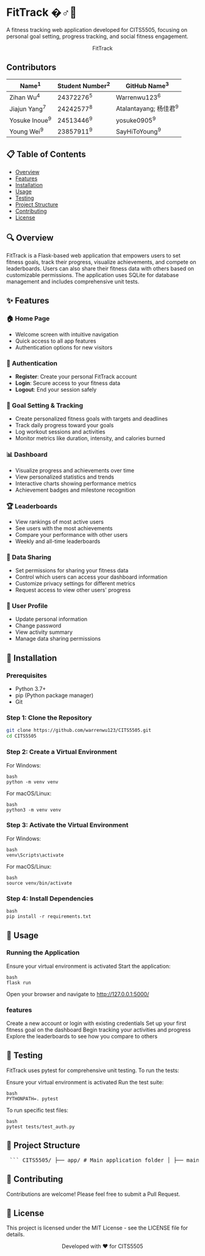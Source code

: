 # FitTrack �️‍♂️💪

A fitness tracking web application developed for CITS5505, focusing on personal goal setting, progress tracking, and social fitness engagement.

<p align="center">
   <i class="fas fa-heartbeat"></i> FitTrack
</p>

## Contributors

| Name<sup>1</sup>       | Student Number<sup>2</sup> | GitHub Name<sup>3</sup>       |
|------------------------|----------------------------|-------------------------------|
| Zihan Wu<sup>4</sup>    | 24372276<sup>5</sup>       | Warrenwu123<sup>6</sup>       |
| Jiajun Yang<sup>7</sup>  | 24242577<sup>8</sup>       | Atalantayang; 杨佳君<sup>9</sup> |
| Yosuke Inoue<sup>9</sup> | 24513446<sup>9</sup>       | yosuke0905<sup>9</sup>        |
| Young Wei<sup>9</sup>    | 23857911<sup>9</sup>       | SayHiToYoung<sup>9</sup>      |

## 📋 Table of Contents
- [Overview](#-overview)
- [Features](#-features)
- [Installation](#-installation)
- [Usage](#-usage)
- [Testing](#-testing)
- [Project Structure](#-project-structure)
- [Contributing](#-contributing)
- [License](#-license)

## 🔍 Overview
FitTrack is a Flask-based web application that empowers users to set fitness goals, track their progress, visualize achievements, and compete on leaderboards. Users can also share their fitness data with others based on customizable permissions. The application uses SQLite for database management and includes comprehensive unit tests.

## ✨ Features

### 🏠 Home Page
- Welcome screen with intuitive navigation
- Quick access to all app features
- Authentication options for new visitors

### 🔐 Authentication
- **Register**: Create your personal FitTrack account
- **Login**: Secure access to your fitness data
- **Logout**: End your session safely

### 🎯 Goal Setting & Tracking
- Create personalized fitness goals with targets and deadlines
- Track daily progress toward your goals
- Log workout sessions and activities
- Monitor metrics like duration, intensity, and calories burned

### 📊 Dashboard
- Visualize progress and achievements over time
- View personalized statistics and trends
- Interactive charts showing performance metrics
- Achievement badges and milestone recognition

### 🏆 Leaderboards
- View rankings of most active users
- See users with the most achievements
- Compare your performance with other users
- Weekly and all-time leaderboards

### 🔄 Data Sharing
- Set permissions for sharing your fitness data
- Control which users can access your dashboard information
- Customize privacy settings for different metrics
- Request access to view other users' progress

### 👤 User Profile
- Update personal information
- Change password
- View activity summary
- Manage data sharing permissions

## 🔧 Installation

### Prerequisites
- Python 3.7+
- pip (Python package manager)
- Git

### Step 1: Clone the Repository
```bash
git clone https://github.com/warrenwu123/CITS5505.git
cd CITS5505
```
### Step 2: Create a Virtual Environment
For Windows:
```
bash
python -m venv venv
```
For macOS/Linux:
```
bash
python3 -m venv venv
```
### Step 3: Activate the Virtual Environment
For Windows:
```
bash
venv\Scripts\activate
```
For macOS/Linux:
```
bash
source venv/bin/activate
```
### Step 4: Install Dependencies
```
bash
pip install -r requirements.txt
```
## 🚀 Usage
### Running the Application

Ensure your virtual environment is activated
Start the application:

```
bash
flask run
```
Open your browser and navigate to http://127.0.0.1:5000/

### features

Create a new account or login with existing credentials
Set up your first fitness goal on the dashboard
Begin tracking your activities and progress
Explore the leaderboards to see how you compare to others

## 🧪 Testing
FitTrack uses pytest for comprehensive unit testing. To run the tests:

Ensure your virtual environment is activated
Run the test suite:
```
bash
PYTHONPATH=. pytest
```
To run specific test files:
```
bash
pytest tests/test_auth.py
```
## 📁 Project Structure
<pre lang="markdown"> ``` CITS5505/ ├── app/ # Main application folder │ ├── main.py # Main application file │ ├── models.py # Database models │ ├── routes/ # Blueprint routes for different features │ │ ├── auth.py # Authentication routes │ │ ├── dashboard.py # Dashboard visualization routes │ ├── templates/ # HTML templates │ ├── static/ # Static assets (CSS, JS, images) │ ├── tests/ # Unit tests │ └── utils/ # Helper functions and utilities ├── config.py # Configuration file ├── main.py # The main entry point ├── seed_data.py # Initial data for tables ``` </pre>


## 👥 Contributing
Contributions are welcome! Please feel free to submit a Pull Request.
## 📄 License
This project is licensed under the MIT License - see the LICENSE file for details.

<p align="center">
  Developed with ❤️ for CITS5505
</p>
